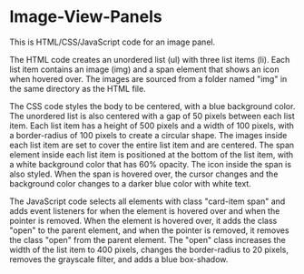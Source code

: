 # Image-View-Panels
This is HTML/CSS/JavaScript code for an image panel.

The HTML code creates an unordered list (ul) with three list items (li). Each list item contains an image (img) and a span element that shows an icon when hovered over. The images are sourced from a folder named "img" in the same directory as the HTML file.

The CSS code styles the body to be centered, with a blue background color. The unordered list is also centered with a gap of 50 pixels between each list item. Each list item has a height of 500 pixels and a width of 100 pixels, with a border-radius of 100 pixels to create a circular shape. The images inside each list item are set to cover the entire list item and are centered. The span element inside each list item is positioned at the bottom of the list item, with a white background color that has 60% opacity. The icon inside the span is also styled. When the span is hovered over, the cursor changes and the background color changes to a darker blue color with white text.

The JavaScript code selects all elements with class "card-item span" and adds event listeners for when the element is hovered over and when the pointer is removed. When the element is hovered over, it adds the class "open" to the parent element, and when the pointer is removed, it removes the class "open" from the parent element. The "open" class increases the width of the list item to 400 pixels, changes the border-radius to 20 pixels, removes the grayscale filter, and adds a blue box-shadow.
